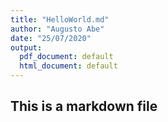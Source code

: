 ```yaml
---
title: "HelloWorld.md"
author: "Augusto Abe"
date: "25/07/2020"
output:
  pdf_document: default
  html_document: default
---
```


## This is a markdown file
